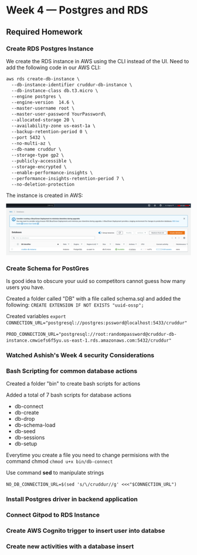 # Week 4 — Postgres and RDS

## Required Homework

### Create RDS Postgres Instance

We create the RDS instance in AWS using the CLI instead of the UI. Need to add the following code in our AWS CLI:

```
aws rds create-db-instance \
  --db-instance-identifier cruddur-db-instance \
  --db-instance-class db.t3.micro \
  --engine postgres \
  --engine-version  14.6 \
  --master-username root \
  --master-user-password YourPassword\
  --allocated-storage 20 \
  --availability-zone us-east-1a \
  --backup-retention-period 0 \
  --port 5432 \
  --no-multi-az \
  --db-name cruddur \
  --storage-type gp2 \
  --publicly-accessible \
  --storage-encrypted \
  --enable-performance-insights \
  --performance-insights-retention-period 7 \
  --no-deletion-protection
```
The instance is created in AWS: 

![RDSInstance](assets/RDSInstance.png)



### Create Schema for PostGres

Is good idea to obscure your uuid so competitors cannot guess how many users you have.

Created a folder called "DB" with a file called schema.sql and added the following:
`CREATE EXTENSION IF NOT EXISTS "uuid-ossp";`

Created variables `export CONNECTION_URL="postgresql://postgres:pssword@localhost:5433/cruddur"`

`PROD_CONNECTION_URL="postgresql://root:randompassword@cruddur-db-instance.cmwiefs6f5yu.us-east-1.rds.amazonaws.com:5432/cruddur"`


### Watched Ashish's Week 4 security Considerations


### Bash Scripting for common database actions

Created a folder "bin" to create bash scripts for actions

Added a total of 7 bash scripts for database actions 
- db-connect 
- db-create
- db-drop
- db-schema-load
- db-seed
- db-sessions
- db-setup

Everytime you create a file you need to change permisions with the command chmod
`chmod u+x bin/db-connect`

Use command **sed** to manipulate strings

`NO_DB_CONNECTION_URL=$(sed 's/\/cruddur//g' <<<"$CONNECTION_URL")`


### Install Postgres driver in backend application



### Connect Gitpod to RDS Instance


### Create AWS Cognito trigger to insert user into databse


### Create new activities with a database insert
